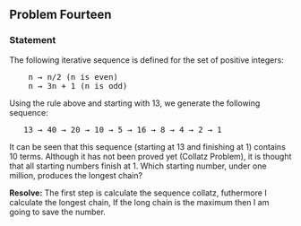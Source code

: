 ## Problem Fourteen

### Statement

The following iterative sequence is defined for the set of positive integers:
<pre>
	n → n/2 (n is even)
	n → 3n + 1 (n is odd)
</pre>
Using the rule above and starting with 13, we generate the following sequence:

<pre>	13 → 40 → 20 → 10 → 5 → 16 → 8 → 4 → 2 → 1</pre>
It can be seen that this sequence (starting at 13 and finishing at 1) contains 10 terms. Although it has not been proved yet (Collatz Problem), it is thought that all starting numbers finish at 1.
Which starting number, under one million, produces the longest chain?

**Resolve:**
The first step is calculate the sequence collatz, futhermore I calculate the longest chain, If the long chain is the maximum then I am going to save the number.

